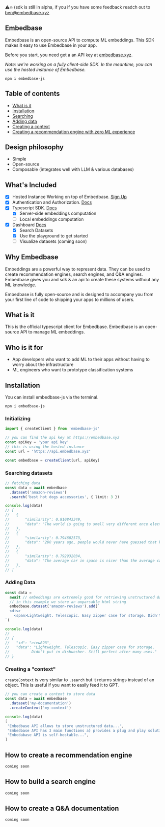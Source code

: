 ⚠️🔥 (sdk is still in alpha, if you if you have some feedback readch out to [ben@embedbase.xyz](mailto:ben@embedbase.xyz)

## Embedbase

Embedbase is an open-source API to compute ML embeddings. This SDK makes it easy to use Embedbase in your app.


Before you start, you need get a an API key at [embedbase.xyz](https://embedbase.xyz).

*Note: we're working on a fully client-side SDK. In the meantime, you can use the hosted instance of Embedbase.*


```
npm i embedbase-js
```

## Table of contents

- [What is it](#what-is-it)
- [Installation](#installation)
- [Searching](#fetching-embeddings)
- [Adding data](#adding-data)
- [Creating a context](#creating-a-context)
- [Creating a recommendation engine with zero ML experience](#how-to-create-a-reccomendation-engine)

## Design philosophy

- Simple
- Open-source
- Composable (integrates well with LLM & various databases)

## What's Included

- [x] Hosted Instance Working on top of Embedbase. [Sign Up](https://embedbase.xyz)
- [x] Authentication and Authorization. [Docs](https://docs.embedbase.xyz/auth)
- [x] Typescript SDK. [Docs](https://docs.embedbase.xyz/sdk)
  - [x] Server-side embeddings computation
  - [ ] Local embeddings computation
- [x] Dashboard [Docs](https://docs.embedbase.xyz/dashboard)
  - [x] Search Datasets
  - [x] Use the playground to get started
  - [ ] Visualize datasets (coming soon)

## Why Embedbase

Embeddings are a powerful way to represent data. They can be used to create recommendation engines, search engines, and Q&A engines. Embedbase gives you and sdk & an api to create these systems without any ML knowledge.

Embedbase is fully open-source and is designed to accompany you from your first line of code to shipping your apps to millions of users.

## What is it

This is the official typescript client for Embedbase. Embedbase is an open-source API to manage ML embeddings.

## Who is it for

- App developers who want to add ML to their apps without having to worry about the infrastructure
- ML engineers who want to prototype classification systems

## Installation

You can install embedbase-js via the terminal.

```
npm i embedbase-js
```

### Initializing

```ts
import { createClient } from 'embedbase-js'

// you can find the api key at https://embedbase.xyz
const apiKey = 'your api key'
// this is using the hosted instance
const url = 'https://api.embedbase.xyz'

const embedbase = createClient(url, apiKey)
```

### Searching datasets

```ts
// fetching data
const data = await embedbase
  .dataset('amazon-reviews')
  .search('best hot dogs accessories', { limit: 3 })

console.log(data)
// [
//   {
//       "similarity": 0.810843349,
//       "data": "The world is going to smell very different once electric      vehicles become commonplace"
//   },
//   {
//       "similarity": 0.794602573,
//       "data": "200 years ago, people would never have guessed that humans in the future would communicate by silently tapping on glass"
//   },
//   {
//       "similarity": 0.792932034,
//       "data": "The average car in space is nicer than the average car on Earth"
//   },
// ]
```

### Adding Data

```js
const data =
  await // embeddings are extremely good for retrieving unstructured data
  // in this example we store an unparsable html string
  embedbase.dataset('amazon-reviews').add(`
  <div>
    <span>Lightweight. Telescopic. Easy zipper case for storage. Didn't put in dishwasher. Still perfect after many uses.</span>
`)

console.log(data)
//
// {
//   "id": "eiew823",
//   "data": "Lightweight. Telescopic. Easy zipper case for storage.
//          Didn't put in dishwasher. Still perfect after many uses."
// }
```

### Creating a "context"

`createContext` is very similar to `.search` but it returns strings instead of an object. This is useful if you want to easily feed it to GPT.

```js
// you can create a context to store data
const data = await embedbase
  .dataset('my-documentation')
  .createContext('my-context')

console.log(data)
[
 "Embedbase API allows to store unstructured data...",
 "Embedbase API has 3 main functions a) provides a plug and play solution to store embeddings b) makes it easy to connect to get the right data into llms c)..",
 "Embedabase API is self-hostable...",
]
```




## How to create a recommendation engine

```js
coming soon
```

## How to build a search engine

```js
coming soon
```

## How to create a Q&A documentation

```js
coming soon
```
